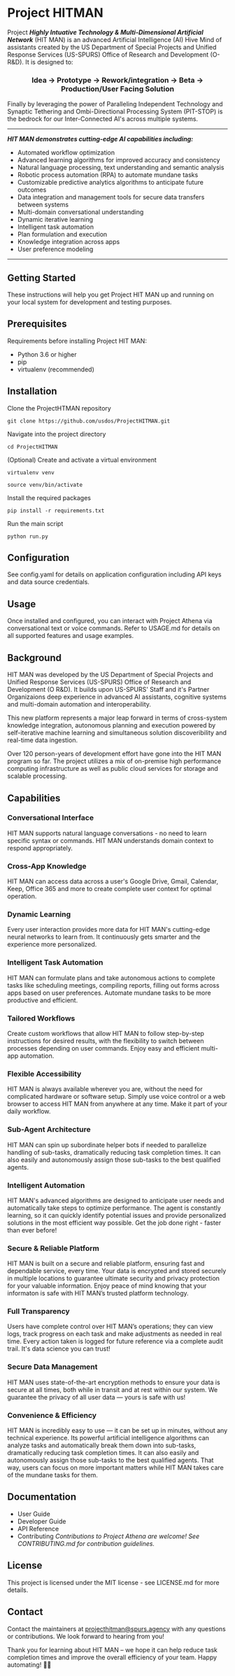 # Project HITMAN

Project ***Highly Intuative Technology & Multi-Dimensional Artificial Network*** (HIT MAN) is an advanced Artificial Intelligence (AI) Hive Mind of assistants created by the US Department of Special Projects and Unified Response Services (US-SPURS) Office of Research and Development (O-R&D). It is designed to:

<h3><p align="center">Idea -> Prototype -> Rework/integration -> Beta -> Production/User Facing Solution</span></h3>

Finally by leveraging the power of Paralleling Independent Technology and Synaptic Tethering and Ombi-Directional Processing System (PIT-STOP) is the bedrock for our Inter-Connected AI's across multiple systems.

---
***HIT MAN demonstrates cutting-edge AI capabilities including:***
- Automated workflow optimization
- Advanced learning algorithms for improved accuracy and consistency 
- Natural language processing, text understanding and semantic analysis  
- Robotic process automation (RPA) to automate mundane tasks 
- Customizable predictive analytics algorithms to anticipate future outcomes 
- Data integration and management tools for secure data transfers between systems  
- Multi-domain conversational understanding
- Dynamic iterative learning
- Intelligent task automation
- Plan formulation and execution
- Knowledge integration across apps
- User preference modeling 

---
## Getting Started
These instructions will help you get Project HIT MAN up and running on your local system for development and testing purposes.

## Prerequisites
Requirements before installing Project HIT MAN:
- Python 3.6 or higher
- pip
- virtualenv (recommended)

## Installation

Clone the ProjectHTMAN repository
```
git clone https://github.com/usdos/ProjectHITMAN.git
```
Navigate into the project directory
```
cd ProjectHITMAN
```
(Optional) Create and activate a virtual environment
```
virtualenv venv
```
```
source venv/bin/activate
```
Install the required packages
```
pip install -r requirements.txt
```
Run the main script
```
python run.py
```

## Configuration
See config.yaml for details on application configuration including API keys and data source credentials.

## Usage
Once installed and configured, you can interact with Project Athena via conversational text or voice commands.
Refer to USAGE.md for details on all supported features and usage examples.

## Background  

HIT MAN was developed by the US Department of Special Projects and Unified Response Services (US-SPURS) Office of Research and Development (O R&D). It builds upon US-SPURS' Staff and it's Partner Organizaions deep experience in advanced AI assistants, cognitive systems and multi-domain automation and interoperability.

This new platform represents a major leap forward in terms of cross-system knowledge integration, autonomous planning and execution powered by self-iterative machine learning and simultaneous solution discoveribility and real-time data ingestion.

Over 120 person-years of development effort have gone into the HIT MAN program so far. The project utilizes a mix of on-premise high performance computing infrastructure as well as public cloud services for storage and scalable processing. 

## Capabilities

<h3>Conversational Interface</h3>

   HIT MAN supports natural language conversations - no need to learn specific syntax or commands. HIT MAN understands domain context to respond appropriately.

<h3>Cross-App Knowledge</h3>

   HIT MAN can access data across a user's Google Drive, Gmail, Calendar, Keep, Office 365 and more to create complete user context for optimal operation.

<h3>Dynamic Learning</h3>

   Every user interaction provides more data for HIT MAN's cutting-edge neural networks to learn from. It continuously gets smarter and the experience more personalized.

<h3>Intelligent Task Automation</h3>

   HIT MAN can formulate plans and take autonomous actions to complete tasks like scheduling meetings, compiling reports, filling out forms across apps based on user preferences. Automate mundane tasks to be more productive and efficient. 

<h3>Tailored Workflows</h3>

   Create custom workflows that allow HIT MAN to follow step-by-step instructions for desired results, with the flexibility to switch between processes depending on user commands. Enjoy easy and efficient multi-app automation. 

<h3>Flexible Accessibility</h3>

   HIT MAN is always available wherever you are, without the need for complicated hardware or software setup. Simply use voice control or a web browser to access HIT MAN from anywhere at any time.  Make it part of your daily workflow. 

<h3>Sub-Agent Architecture</h3>

   HIT MAN can spin up subordinate helper bots if needed to parallelize handling of sub-tasks, dramatically reducing task completion times.   It can also easily and autonomously assign those sub-tasks to the best qualified agents. 

<h3>Intelligent Automation</h3>

   HIT MAN's advanced algorithms are designed to anticipate user needs and automatically take steps to optimize performance. The agent is constantly learning, so it can quickly identify potential issues and provide personalized solutions in the most efficient way possible. Get the job done right - faster than ever before!

<h3>Secure & Reliable Platform</h3>

   HIT MAN is built on a secure and reliable platform, ensuring fast and dependable service, every time. Your data is encrypted and stored securely in multiple locations to guarantee ultimate security and privacy protection for your valuable information. Enjoy peace of mind knowing that your informaton is safe with HIT MAN’s trusted platform technology. 

<h3>Full Transparency</h3>

   Users have complete control over HIT MAN’s operations; they can view logs, track progress on each task and make adjustments as needed in real time. Every action taken is logged for future reference via a complete audit trail. It's data science you can trust! 

<h3>Secure Data Management</h3>
  
   HIT MAN uses state-of-the-art encryption methods to ensure your data is secure at all times, both while in transit and at rest within our system. We guarantee the privacy of all user data — yours is safe with us!  

<h3>Convenience & Efficiency</h3>  

   HIT MAN is incredibly easy to use — it can be set up in minutes, without any technical experience. Its powerful artificial intelligence algorithms can analyze tasks and automatically break them down into sub-tasks, dramatically reducing task completion times. It can also easily and autonomously assign those sub-tasks to the best qualified agents. That way, users can focus on more important matters while HIT MAN takes care of the mundane tasks for them.  


## Documentation
- User Guide
- Developer Guide
- API Reference
- Contributing
*Contributions to Project Athena are welcome! See CONTRIBUTING.md for contribution guidelines.*

## License
This project is licensed under the MIT license - see LICENSE.md for more details.

## Contact
Contact the maintainers at projecthitman@spurs.agency with any questions or contributions. We look forward to hearing from you! 

Thank you for learning about HIT MAN – we hope it can help reduce task completion times and improve the overall efficiency of your team. Happy automating! 🤖🚀
